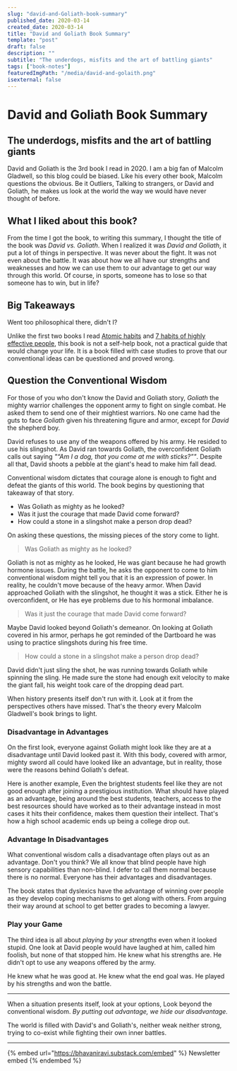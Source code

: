 ```yaml
---
slug: "david-and-Goliath-book-summary"
published_date: 2020-03-14
created_date: 2020-03-14
title: "David and Goliath Book Summary"
template: "post"
draft: false
description: ""
subtitle: "The underdogs, misfits and the art of battling giants"
tags: ["book-notes"]
featuredImgPath: "/media/david-and-golaith.png"
isexternal: false
---
```


# David and Goliath Book Summary

## The underdogs, misfits and the art of battling giants

David and Goliath is the 3rd book I read in 2020. I am a big fan of Malcolm Gladwell, so this blog could be biased. Like his every other book, Malcolm questions the obvious. Be it Outliers, Talking to strangers, or David and Goliath, he makes us look at the world the way we would have never thought of before.

## What I liked about this book?

From the time I got the book, to writing this summary, I thought the title of the book was _David vs. Goliath_. When I realized it was _David and Goliath_, it put a lot of things in perspective. It was never about the fight. It was not even about the battle. It was about how we all have our strengths and weaknesses and how we can use them to our advantage to get our way through this world. Of course, in sports, someone has to lose so that someone has to win, but in life?

## Big Takeaways

Went too philosophical there, didn't I?

Unlike the first two books I read [Atomic habits](/blog/seven-habits-book-summary) and [7 habits of highly effective people](/blog/atomic-habits-book-summary), this book is not a self-help book, not a practical guide that would change your life. It is a book filled with case studies to prove that our conventional ideas can be questioned and proved wrong.

## Question the Conventional Wisdom

For those of you who don't know the David and Goliath story, _Goliath_ the mighty warrior challenges the opponent army to fight on single combat. He asked them to send one of their mightiest warriors. No one came had the guts to face _Goliath_ given his threatening figure and armor, except for _David_ the shepherd boy.

David refuses to use any of the weapons offered by his army. He resided to use his slingshot. As David ran towards Goliath, the overconfident Goliath calls out saying _"“Am I a dog, that you come at me with sticks?”"_. Despite all that, David shoots a pebble at the giant's head to make him fall dead.

Conventional wisdom dictates that courage alone is enough to fight and defeat the giants of this world. The book begins by questioning that takeaway of that story.

- Was Goliath as mighty as he looked?
- Was it just the courage that made David come forward?
- How could a stone in a slingshot make a person drop dead?

On asking these questions, the missing pieces of the story come to light.

> Was Goliath as mighty as he looked?

Goliath is not as mighty as he looked, He was giant because he had growth hormone issues. During the battle, he asks the opponent to come to him conventional wisdom might tell you that it is an expression of power. In reality, he couldn't move because of the heavy armor. When David approached Goliath with the slingshot, he thought it was a stick. Either he is overconfident, or He has eye problems due to his hormonal imbalance.

> Was it just the courage that made David come forward?

Maybe David looked beyond Goliath's demeanor. On looking at Goliath covered in his armor, perhaps he got reminded of the Dartboard he was using to practice slingshots during his free time.

> How could a stone in a slingshot make a person drop dead?

David didn't just sling the shot, he was running towards Goliath while spinning the sling. He made sure the stone had enough exit velocity to make the giant fall, his weight took care of the dropping dead part.

When history presents itself don't run with it. Look at it from the perspectives others have missed. That's the theory every Malcolm Gladwell's book brings to light.

### Disadvantage in Advantages

On the first look, everyone against Goliath might look like they are at a disadvantage until David looked past it. With this body, covered with armor, mighty sword all could have looked like an advantage, but in reality, those were the reasons behind Goliath's defeat.

Here is another example, Even the brightest students feel like they are not good enough after joining a prestigious institution. What should have played as an advantage, being around the best students, teachers, access to the best resources should have worked as to their advantage instead in most cases it hits their confidence, makes them question their intellect. That's how a high school academic ends up being a college drop out.

### Advantage In Disadvantages

What conventional wisdom calls a disadvantage often plays out as an advantage. Don't you think? We all know that blind people have high sensory capabilities than non-blind. I defer to call them normal because there is no normal. Everyone has their advantages and disadvantages.

The book states that dyslexics have the advantage of winning over people as they develop coping mechanisms to get along with others. From arguing their way around at school to get better grades to becoming a lawyer.

### Play your Game

The third idea is all about _playing by your strengths_ even when it looked stupid. One look at David people would have laughed at him, called him foolish, but none of that stopped him. He knew what his strengths are. He didn't opt to use any weapons offered by the army.

He knew what he was good at. He knew what the end goal was. He played by his strengths and won the battle.

---

When a situation presents itself, look at your options, Look beyond the conventional wisdom. _By putting out advantage, we hide our disadvantage._

The world is filled with David's and Goliath's, neither weak neither strong, trying to co-exist while fighting their own inner battles.

---

{% embed url="https://bhavaniravi.substack.com/embed" %}
Newsletter embed
{% endembed %}
